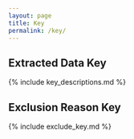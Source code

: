 ```yaml
---
layout: page
title: Key
permalink: /key/
---
```


<script src="https://cdn.mathjax.org/mathjax/latest/MathJax.js?config=TeX-AMS-MML_HTMLorMML" type="text/javascript"></script>

<h2> Extracted Data Key </h2>

{% include key_descriptions.md %}

<h2> Exclusion Reason Key </h2>

{% include exclude_key.md %}
